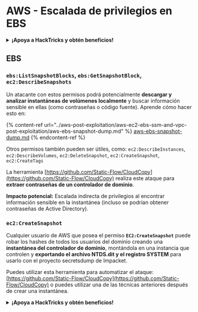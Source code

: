 # AWS - Escalada de privilegios en EBS

<details>

<summary><strong>¡Apoya a HackTricks y obtén beneficios!</strong></summary>

* Si quieres ver tu **empresa anunciada en HackTricks** o si quieres acceder a la **última versión de PEASS o descargar HackTricks en PDF**, consulta los [**PLANES DE SUSCRIPCIÓN**](https://github.com/sponsors/carlospolop).
* Obtén [**productos oficiales de PEASS y HackTricks**](https://peass.creator-spring.com)
* Descubre [**The PEASS Family**](https://opensea.io/collection/the-peass-family), nuestra colección exclusiva de [**NFTs**](https://opensea.io/collection/the-peass-family)
* **Únete al** 💬 [**grupo de Discord**](https://discord.gg/hRep4RUj7f) o al [**grupo de Telegram**](https://t.me/peass) o **sígueme** en **Twitter** 🐦 [**@carlospolopm**](https://twitter.com/carlospolopm).

* **Comparte tus trucos de hacking enviando PRs a los repositorios de** [**HackTricks**](https://github.com/carlospolop/hacktricks) y [**HackTricks Cloud**](https://github.com/carlospolop/hacktricks-cloud) github.

</details>

## EBS

### `ebs:ListSnapshotBlocks`, `ebs:GetSnapshotBlock`, `ec2:DescribeSnapshots`

Un atacante con estos permisos podrá potencialmente **descargar y analizar instantáneas de volúmenes localmente** y buscar información sensible en ellas (como contraseñas o código fuente). Aprende cómo hacer esto en:

{% content-ref url="../aws-post-exploitation/aws-ec2-ebs-ssm-and-vpc-post-exploitation/aws-ebs-snapshot-dump.md" %}
[aws-ebs-snapshot-dump.md](../aws-post-exploitation/aws-ec2-ebs-ssm-and-vpc-post-exploitation/aws-ebs-snapshot-dump.md)
{% endcontent-ref %}

Otros permisos también pueden ser útiles, como: `ec2:DescribeInstances`, `ec2:DescribeVolumes`, `ec2:DeleteSnapshot`, `ec2:CreateSnapshot`, `ec2:CreateTags`

La herramienta [https://github.com/Static-Flow/CloudCopy](https://github.com/Static-Flow/CloudCopy) realiza este ataque para **extraer contraseñas de un controlador de dominio**.

**Impacto potencial:** Escalada indirecta de privilegios al encontrar información sensible en la instantánea (incluso se podrían obtener contraseñas de Active Directory).

### **`ec2:CreateSnapshot`**

Cualquier usuario de AWS que posea el permiso **`EC2:CreateSnapshot`** puede robar los hashes de todos los usuarios del dominio creando una **instantánea del controlador de dominio**, montándola en una instancia que controlen y **exportando el archivo NTDS.dit y el registro SYSTEM** para usarlo con el proyecto secretsdump de Impacket.

Puedes utilizar esta herramienta para automatizar el ataque: [https://github.com/Static-Flow/CloudCopy](https://github.com/Static-Flow/CloudCopy) o puedes utilizar una de las técnicas anteriores después de crear una instantánea.

<details>

<summary><strong>¡Apoya a HackTricks y obtén beneficios!</strong></summary>

* Si quieres ver tu **empresa anunciada en HackTricks** o si quieres acceder a la **última versión de PEASS o descargar HackTricks en PDF**, consulta los [**PLANES DE SUSCRIPCIÓN**](https://github.com/sponsors/carlospolop).
* Obtén [**productos oficiales de PEASS y HackTricks**](https://peass.creator-spring.com)
* Descubre [**The PEASS Family**](https://opensea.io/collection/the-peass-family), nuestra colección exclusiva de [**NFTs**](https://opensea.io/collection/the-peass-family)
* **Únete al** 💬 [**grupo de Discord**](https://discord.gg/hRep4RUj7f) o al [**grupo de Telegram**](https://t.me/peass) o **sígueme** en **Twitter** 🐦 [**@carlospolopm**](https://twitter.com/carlospolopm).

* **Comparte tus trucos de hacking enviando PRs a los repositorios de** [**HackTricks**](https://github.com/carlospolop/hacktricks) y [**HackTricks Cloud**](https://github.com/carlospolop/hacktricks-cloud) github.

</details>
